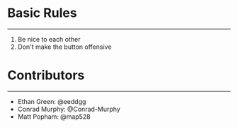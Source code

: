 # Basic Rules
____
1. Be nice to each other
2. Don't make the button offensive

# Contributors
____
* Ethan Green: @eeddgg
* Conrad Murphy: @Conrad-Murphy
* Matt Popham: @map528
